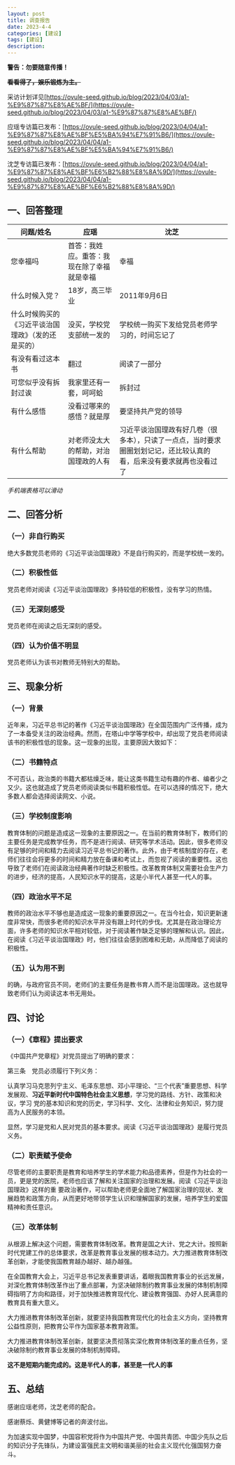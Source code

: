 ```yaml
---
layout: post
title: 调查报告
date: 2023-4-4
categories: [建设]
tags: [建设]
description: 
---
```


**警告：勿要随意传播！**

**~~看看得了，娱乐锻炼为主。~~**


采访计划详见[https://ovule-seed.github.io/blog/2023/04/03/a1-%E9%87%87%E8%AE%BF/](https://ovule-seed.github.io/blog/2023/04/03/a1-%E9%87%87%E8%AE%BF/)

应瑶专访篇已发布：[https://ovule-seed.github.io/blog/2023/04/04/a1-%E9%87%87%E8%AE%BF%E5%BA%94%E7%91%B6/](https://ovule-seed.github.io/blog/2023/04/04/a1-%E9%87%87%E8%AE%BF%E5%BA%94%E7%91%B6/)

沈芝专访篇已发布：[https://ovule-seed.github.io/blog/2023/04/04/a1-%E9%87%87%E8%AE%BF%E6%B2%88%E8%8A%9D/](https://ovule-seed.github.io/blog/2023/04/04/a1-%E9%87%87%E8%AE%BF%E6%B2%88%E8%8A%9D/)

## 一、回答整理

|问题/姓名|应瑶|沈芝|
|---|---|---|
|您幸福吗|首答：我姓应。重答：我现在除了幸福就是幸福|幸福|
|什么时候入党？|18岁，高三毕业|2011年9月6日|
|什么时候购买的《习近平谈治国理政》（发的还是买的）|没买，学校党支部统一发的|学校统一购买下发给党员老师学习的，时间忘记了|
|有没有看过这本书|翻过|阅读了一部分|
|可您似乎没有拆封过诶|我家里还有一套，呵呵蛤|拆封过|
|有什么感悟|没看过哪来的感悟？就是厚|要坚持共产党的领导|
|有什么帮助|对老师没太大的帮助，对治国理政的人有|习近平谈治国理政有好几卷（很多本），只读了一点点，当时要求圈圈划划记记，还比较认真的看，后来没有要求就再也没看过了|

*手机端表格可以滑动*

## 二、回答分析

### （一）非自行购买

绝大多数党员老师的《习近平谈治国理政》不是自行购买的，而是学校统一发的。

### （二）积极性低

党员老师对阅读《习近平谈治国理政》多持较低的积极性，没有学习的热情。

### （三）无深刻感受

党员老师在阅读之后无深刻的感受。

### （四）认为价值不明显

党员老师认为该书对教师无特别大的帮助。

## 三、现象分析

### （一）背景

近年来，习近平总书记的著作《习近平谈治国理政》在全国范围内广泛传播，成为了一本备受关注的政治经典。然而，在塔山中学等学校中，却出现了党员老师阅读该书的积极性低的现象。这一现象的出现，主要原因大致如下：

### （二）书籍特点

不可否认，政治类的书籍大都枯燥乏味，能让这类书籍生动有趣的作者、编者少之又少。这也就造成了党员老师阅读类似书籍积极性低。在可以选择的情况下，绝大多数人都会选择阅读网文、小说。

### （三）学校制度影响

教育体制的问题是造成这一现象的主要原因之一。在当前的教育体制下，教师们的主要任务是完成教学任务，而不是进行阅读、研究等学术活动。因此，很多老师没有足够的时间和精力去阅读习近平总书记的著作。此外，由于考核制度的存在，老师们往往会将更多的时间和精力放在备课和考试上，而忽视了阅读的重要性。这也导致了老师们在阅读政治经典著作时缺乏积极性。改革教育体制又需要社会生产力的进步，经济的提高，人民知识水平的提高，这是小半代人甚至一代人的事。

### （四）政治水平不足

教师的政治水平不够也是造成这一现象的重要原因之一。在当今社会，知识更新速度非常快，而很多老师的知识水平并没有跟上时代的步伐。尤其是在政治理论方面，许多老师的知识水平相对较低，对于阅读著作缺乏足够的理解和认识。因此，在阅读《习近平谈治国理政》时，他们往往会感到困难和无助，从而降低了阅读的积极性。

### （五）认为用不到

的确，与政府官员不同，老师们的主要任务是教书育人而不是治国理政。这也就导致老师们认为阅读这本书无用处。

## 四、讨论

### （一）《章程》提出要求

《中国共产党章程》对党员提出了明确的要求：

第三条　党员必须履行下列义务：

认真学习马克思列宁主义、毛泽东思想、邓小平理论、“三个代表”重要思想、科学发展观、**习近平新时代中国特色社会主义思想**，学习党的路线、方针、政策和决议，学习
党的基本知识和党的历史，学习科学、文化、法律和业务知识，努力提高为人民服务的本领。

显然，学习是党和人民对党员的基本要求。阅读《习近平谈治国理政》是履行党员义务。

### （二）职责赋予使命

尽管老师的主要职责是教育和培养学生的学术能力和品德素养，但是作为社会的一员，更是党的医院，老师也应该了解和关注国家的治理和发展。阅读《习近平谈治国理政》这样的重
要政治著作，可以帮助老师更全面地了解国家治理的现状、发展趋势和政策方向，从而更好地带领学生认识和理解国家的发展，培养学生的爱国精神和责任意识。

### （三）改革体制

从根源上解决这个问题，需要教育体制改革。教育是国之大计、党之大计。按照新时代党建工作的总体要求，改革是教育事业发展的根本动力。大力推进教育体制改革创新，才能使我国教育越办越好、越办越强。

在全国教育大会上，习近平总书记发表重要讲话，着眼我国教育事业的长远发展，对深化教育体制改革作出了重点部署，为坚决破除制约教育事业发展的体制机制障碍指明了方向和路径，对于加快推进教育现代化、建设教育强国、办好人民满意的教育具有重大意义。

大力推进教育体制改革创新，就要坚持我国教育现代化的社会主义方向，坚持教育公益性原则，把教育公平作为国家基本教育政策。

大力推进教育体制改革创新，就要坚决贯彻落实深化教育体制改革的重点任务，坚决破除制约教育事业发展的体制机制障碍。

**这不是短期内能完成的。这是半代人的事，甚至是一代人的事**

## 五、总结

感谢应瑶老师，沈芝老师的配合。

感谢蔡烁、黄健博等记者的奔波付出。

为加速实现中国梦，中国容积党将作为中国共产党、中国共青团、中国少先队之后的知识分子先锋队，为建设富强民主文明和谐美丽的社会主义现代化强国努力奋斗。












